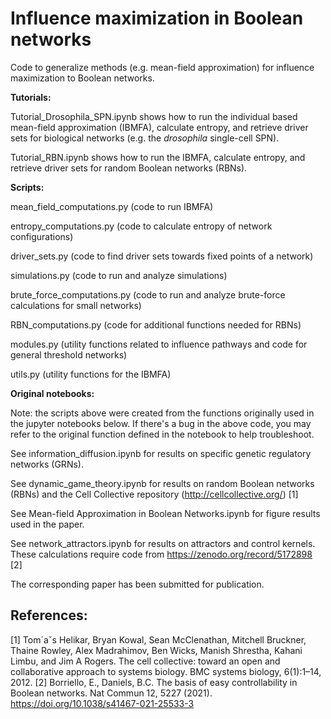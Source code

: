 Influence maximization in Boolean networks
=======================================================

Code to generalize methods (e.g. mean-field approximation) for influence maximization to Boolean networks.

**Tutorials:**

Tutorial_Drosophila_SPN.ipynb shows how to run the individual based mean-field approximation (IBMFA), calculate entropy, and retrieve driver sets for biological networks (e.g. the _drosophila_ single-cell SPN).

Tutorial_RBN.ipynb shows how to run the IBMFA, calculate entropy, and retrieve driver sets for random Boolean networks (RBNs).

**Scripts:**

mean_field_computations.py (code to run IBMFA)

entropy_computations.py (code to calculate entropy of network configurations)

driver_sets.py (code to find driver sets towards fixed points of a network)

simulations.py (code to run and analyze simulations)

brute_force_computations.py (code to run and analyze brute-force calculations for small networks)

RBN_computations.py (code for additional functions needed for RBNs)

modules.py (utility functions related to influence pathways and code for general threshold networks)

utils.py (utility functions for the IBMFA)

**Original notebooks:**

Note: the scripts above were created from the functions originally used in the jupyter notebooks below.  If there's a bug in the above code, you may refer to the original function defined in the notebook to help troubleshoot.

See information_diffusion.ipynb for results on specific genetic regulatory networks (GRNs).

See dynamic_game_theory.ipynb for results on random Boolean networks (RBNs) and the Cell Collective repository (http://cellcollective.org/) [1]

See Mean-field Approximation in Boolean Networks.ipynb for figure results used in the paper.

See network_attractors.ipynb for results on attractors and control kernels.  These calculations require code from https://zenodo.org/record/5172898 [2]


The corresponding paper has been submitted for publication.

References:
---------

[1] Tom´aˇs Helikar, Bryan Kowal, Sean McClenathan, Mitchell Bruckner, Thaine Rowley, Alex Madrahimov, Ben Wicks, Manish Shrestha, Kahani Limbu, and Jim A
Rogers. The cell collective: toward an open and collaborative approach to systems biology. BMC systems biology, 6(1):1–14, 2012.
[2] Borriello, E., Daniels, B.C. The basis of easy controllability in Boolean networks. Nat Commun 12, 5227 (2021). https://doi.org/10.1038/s41467-021-25533-3
